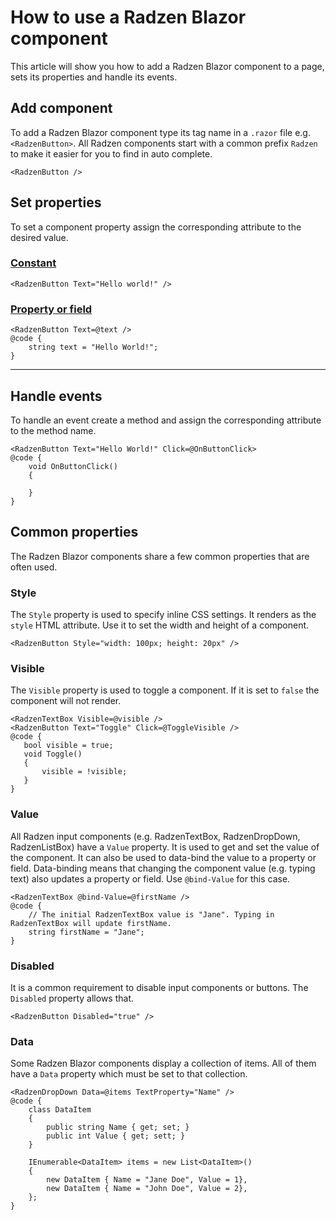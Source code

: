 # How to use a Radzen Blazor component
This article will show you how to add a Radzen Blazor component to a page, sets its properties and handle its events.

## Add component 
To add a Radzen Blazor component type its tag name in a `.razor` file e.g. `<RadzenButton>`. All Radzen components
start with a common prefix `Radzen` to make it easier for you to find in auto complete.
```
<RadzenButton />
```
## Set properties
To set a component property assign the corresponding attribute to the desired value.

### [Constant](#tab/constant)
```
<RadzenButton Text="Hello world!" />
```
### [Property or field](#tab/property)
```
<RadzenButton Text=@text />
@code {
    string text = "Hello World!";
}
```
***
## Handle events
To handle an event create a method and assign the corresponding attribute to the method name. 
```
<RadzenButton Text="Hello World!" Click=@OnButtonClick>
@code {
    void OnButtonClick()
    {

    }
}
```
## Common properties
The Radzen Blazor components share a few common properties that are often used.
### Style
The `Style` property is used to specify inline CSS settings. It renders as the `style` HTML attribute. Use it to set the width and height of a component.
```
<RadzenButton Style="width: 100px; height: 20px" />
```
### Visible
The `Visible` property is used to toggle a component. If it is set to `false` the component will not render.
```
<RadzenTextBox Visible=@visible />
<RadzenButton Text="Toggle" Click=@ToggleVisible />
@code {
   bool visible = true;
   void Toggle()
   {
       visible = !visible;
   }
}
```
### Value
All Radzen input components (e.g. RadzenTextBox, RadzenDropDown, RadzenListBox) have a `Value` property. It is used to get and set the value of the component. It can also be used to data-bind the value to a property or field. Data-binding means that changing the component value (e.g. typing text) also updates a property or field. Use `@bind-Value` for this case.
```
<RadzenTextBox @bind-Value=@firstName />
@code {
    // The initial RadzenTextBox value is "Jane". Typing in RadzenTextBox will update firstName.
    string firstName = "Jane";
}
```
### Disabled
It is a common requirement to disable input components or buttons. The `Disabled` property allows that.
```
<RadzenButton Disabled="true" />
```
### Data
Some Radzen Blazor components display a collection of items. All of them have a `Data` property which must be set to that collection.
```
<RadzenDropDown Data=@items TextProperty="Name" />
@code {
    class DataItem
    {
        public string Name { get; set; }
        public int Value { get; sett; }
    }

    IEnumerable<DataItem> items = new List<DataItem>()
    {
        new DataItem { Name = "Jane Doe", Value = 1},
        new DataItem { Name = "John Doe", Value = 2},
    };
}
```